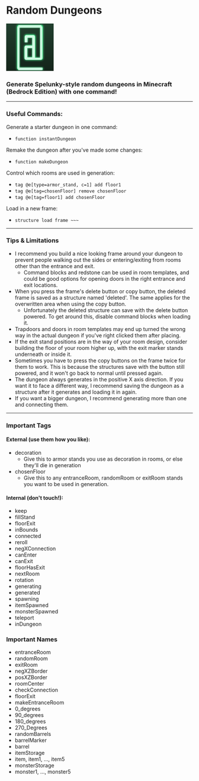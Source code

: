 # Random Dungeons

![Random Dungeons](./pack_icon.png "Random Dungeons") 
### Generate Spelunky-style random dungeons in Minecraft (Bedrock Edition) with one command!

---

### Useful Commands:

Generate a starter dungeon in one command:
- ```function instantDungeon```

Remake the dungeon after you've made some changes:
- ```function makeDungeon```

Control which rooms are used in generation:
- ```tag @e[type=armor_stand, c=1] add floor1```
- ```tag @e[tag=chosenFloor] remove chosenFloor```
- ```tag @e[tag=floor1] add chosenFloor```

Load in a new frame:
- ```structure load frame ~~~```

---

### Tips & Limitations

- I recommend you build a nice looking frame around your dungeon to prevent people walking out the sides or entering/exiting from rooms other than the entrance and exit.
  - Command blocks and redstone can be used in room templates, and could be good options for opening doors in the right entrance and exit locations.
- When you press the frame's delete button or copy button, the deleted frame is saved as a structure named 'deleted'. The same applies for the overwritten area when using the copy button.
  - Unfortunately the deleted structure can save with the delete button powered. To get around this, disable command blocks when loading it.
- Trapdoors and doors in room templates may end up turned the wrong way in the actual dungeon if you've right clicked them after placing.
- If the exit stand positions are in the way of your room design, consider building the floor of your room higher up, with the exit marker stands underneath or inside it.
- Sometimes you have to press the copy buttons on the frame twice for them to work. This is because the structures save with the button still powered, and it won't go back to normal until pressed again.
- The dungeon always generates in the positive X axis direction. If you want it to face a different way, I recommend saving the dungeon as a structure after it generates and loading it in again.
- If you want a bigger dungeon, I recommend generating more than one and connecting them.

---

### Important Tags

#### External (use them how you like):

- decoration
  - Give this to armor stands you use as decoration in rooms, or else they'll die in generation
- chosenFloor
  - Give this to any entranceRoom, randomRoom or exitRoom stands you want to be used in generation.

#### Internal (don't touch!):

- keep
- fillStand
- floorExit
- inBounds
- connected
- reroll
- negXConnection
- canEnter
- canExit
- floorHasExit
- nextRoom
- rotation
- generating
- generated
- spawning
- itemSpawned
- monsterSpawned
- teleport
- inDungeon

### Important Names

- entranceRoom
- randomRoom
- exitRoom
- negXZBorder
- posXZBorder
- roomCenter
- checkConnection
- floorExit
- makeEntranceRoom
- 0_degrees
- 90_degrees
- 180_degrees
- 270_Degrees
- randomBarrels
- barrelMarker
- barrel
- itemStorage
- item, item1, ..., item5
- monsterStorage
- monster1, ..., monster5